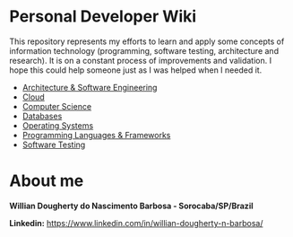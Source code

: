# Personal Developer Wiki

This repository represents my efforts to learn and apply some concepts of information technology (programming, software testing, architecture and research). It is on a constant process of improvements and validation.
I hope this could help someone just as I was helped when I needed it.

* [Architecture & Software Engineering](Architecture/README.md)
* [Cloud](Cloud/README.md)
* [Computer Science](Computer%20Science/README.md)
* [Databases](Databases/README.md)
* [Operating Systems](Operational%20System/README.md)
* [Programming Languages & Frameworks](Programming%20Languages%20%26%20Frameworks/README.md)
* [Software Testing](Software%20Testing/README.md)

# About me

**Willian Dougherty do Nascimento Barbosa - Sorocaba/SP/Brazil**

**Linkedin:** https://www.linkedin.com/in/willian-dougherty-n-barbosa/
